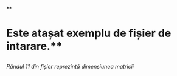 ** <h1>Este atașat exemplu de fișier de intarare.**
<h6>Rândul 11 din fișier reprezintă dimensiunea matricii
